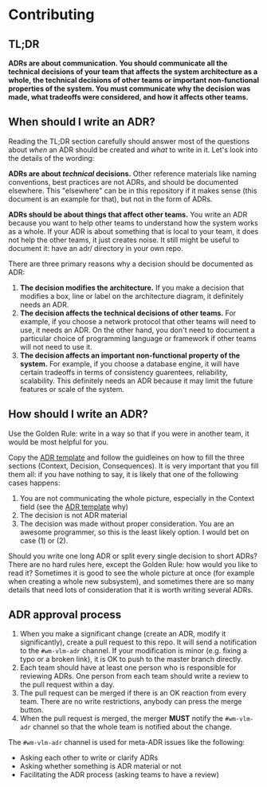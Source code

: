 # Contributing

## TL;DR

**ADRs are about communication. You should communicate all the technical
decisions of your team that affects the system architecture as a whole, the
technical decisions of other teams or important non-functional properties
of the system. You must communicate why the decision was made, what tradeoffs
were considered, and how it affects other teams.**

## When should I write an ADR?

Reading the TL;DR section carefully should answer most of the questions
about *when* an ADR should be created and *what* to write in it. Let's look
into the details of the wording:

**ADRs are about *technical* decisions.** Other reference materials like naming
conventions, best practices are not ADRs, and should be documented elsewhere.
This "elsewhere" can be in this repository if it makes sense (this document
is an example for that), but not in the form of ADRs.

**ADRs should be about things that affect other teams.** You write an ADR
because you want to help other teams to understand how the system works as a
whole. If your ADR is about something that is local to your team, it does not
help the other teams, it just creates noise. It still might be useful to
document it: have an adr/ directory in your own repo.

There are three primary reasons why a decision should be documented as ADR:

1. **The decision modifies the architecture.** If you make a decision that
   modifies a box, line or label on the architecture diagram, it definitely
   needs an ADR.
2. **The decision affects the technical decisions of other teams.** For
   example, if you choose a network protocol that other teams will need to use,
   it needs an ADR. On the other hand, you don't need to document a particular
   choice of programming language or framework if other teams will not need
   to use it.
3. **The decision affects an important non-functional property of the system.**
   For example, if you choose a database engine, it will have certain tradeoffs
   in terms of consistency guarentees, reliability, scalability. This definitely
   needs an ADR because it may limit the future features or scale of the system.

## How should I write an ADR?

Use the Golden Rule: write in a way so that if you were in another team, it
would be most helpful for you.

Copy the [ADR template](adr/_template.md) and follow the guidleines
on how to fill the three sections (Context, Decision, Consequences). It
is very important that you fill them all: if you have nothing to say, it is
likely that one of the following cases happens:

1. You are not communicating the whole picture, especially in
   the Context field (see the [ADR template](adr/_template.md) why)
2. The decision is not ADR material
3. The decision was made without proper consideration. You are an awesome
   programmer, so this is the least likely option. I would bet on case (1) or (2).

Should you write one long ADR or split every single decision to short ADRs?
There are no hard rules here, except the Golden Rule: how would you like
to read it? Sometimes it is good to see the whole picture at once
(for example when creating a whole new subsystem), and sometimes there are
so many details that need lots of consideration that it is worth writing
several ADRs.

## ADR approval process

1. When you make a significant change (create an ADR, modify it significantly),
   create a pull request to this repo. It will send a notification to the
   `#wm-vlm-adr` channel. If your modification is minor (e.g. fixing a typo or
   a broken link), it is OK to push to the master branch directly.
2. Each team should have at least one person who is responsible for reviewing
   ADRs. One person from each team should write a review to the pull request
   within a day.
3. The pull request can be merged if there is an OK reaction from every team.
   There are no write restrictions, anybody can press the merge button.
4. When the pull request is merged, the merger **MUST** notify the `#wm-vlm-adr`
   channel so that the whole team is notified about the change.

The `#wm-vlm-adr` channel is used for meta-ADR issues like the following:

- Asking each other to write or clarify ADRs
- Asking whether something is ADR material or not
- Facilitating the ADR process (asking teams to have a review)

